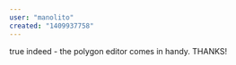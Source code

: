 ```yaml
---
user: "manolito"
created: "1409937758"
---
```


true indeed - the polygon editor comes in handy. THANKS!
